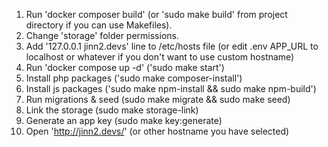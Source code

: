 1. Run 'docker composer build' (or 'sudo make build' from project directory if you can use Makefiles).
2. Change 'storage' folder permissions.
3. Add '127.0.0.1	jinn2.devs' line to /etc/hosts file (or edit .env APP_URL to localhost or whatever if you don't want to use custom hostname)
4. Run 'docker compose up -d' ('sudo make start')
5. Install php packages ('sudo make composer-install')
6. Install js packages ('sudo make npm-install && sudo make npm-build')
7. Run migrations & seed (sudo make migrate && sudo make seed)
8. Link the storage (sudo make storage-link)
9. Generate an app key (sudo make key:generate)
10. Open 'http://jinn2.devs/' (or other hostname you have selected)
